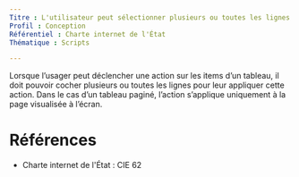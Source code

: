 ```yaml
---
Titre : L'utilisateur peut sélectionner plusieurs ou toutes les lignes d'un tableau interactif.
Profil : Conception
Référentiel : Charte internet de l'État
Thématique : Scripts

---
```

Lorsque l’usager peut déclencher une action sur les items d’un tableau, il doit pouvoir cocher plusieurs ou toutes les lignes pour leur appliquer cette action. Dans le cas d’un tableau paginé, l’action s’applique uniquement à la page visualisée à l’écran.

# Références

*   Charte internet de l'État : CIE 62

